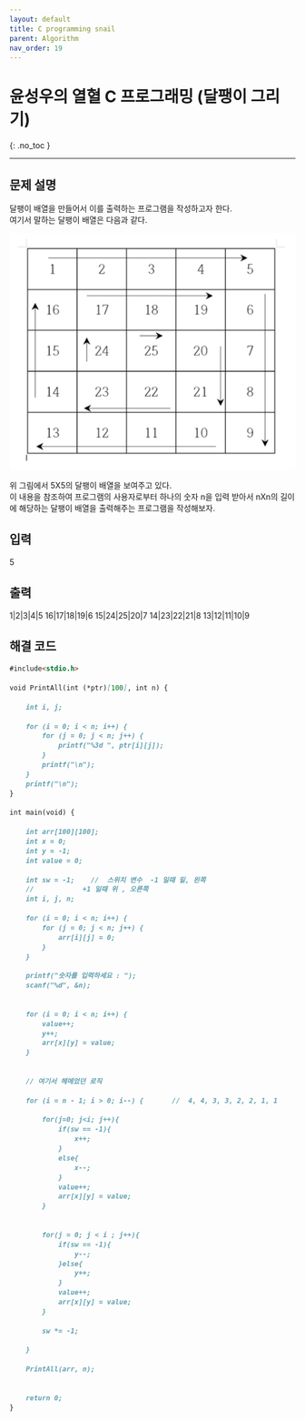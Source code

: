 ```yaml
---
layout: default
title: C programming snail
parent: Algorithm
nav_order: 19
---
```


# 윤성우의 열혈 C 프로그래밍 (달팽이 그리기)
{: .no_toc }

---

## 문제 설명

달팽이 배열을 만들어서 이를 출력하는 프로그램을 작성하고자 한다.  
여기서 말하는 달팽이 배열은 다음과 같다.  
 
![](/assets/images/algorithm/snail.png)
 
위 그림에서 5X5의 달팽이 배열을 보여주고 있다.  
이 내용을 참조하여 프로그램의 사용자로부터 하나의 숫자 n을 입력 받아서 nXn의 길이에 해당하는 달팽이 배열을 출력해주는 프로그램을 작성해보자.  

## 입력

5

## 출력

1|2|3|4|5
16|17|18|19|6
15|24|25|20|7
14|23|22|21|8
13|12|11|10|9

## 해결 코드
```markdown
#include<stdio.h>

void PrintAll(int (*ptr)[100], int n) {

    int i, j;

    for (i = 0; i < n; i++) {
        for (j = 0; j < n; j++) {
            printf("%3d ", ptr[i][j]);
        }
        printf("\n");
    }
    printf("\n");
}

int main(void) {

    int arr[100][100];
    int x = 0;
    int y = -1;
    int value = 0;

    int sw = -1;    //  스위치 변수  -1 일때 밑, 왼쪽
    //            +1 일때 위 , 오른쪽
    int i, j, n;

    for (i = 0; i < n; i++) {
        for (j = 0; j < n; j++) {
            arr[i][j] = 0;
        }
    }

    printf("숫자를 입력하세요 : ");
    scanf("%d", &n);


    for (i = 0; i < n; i++) {
        value++;
        y++;
        arr[x][y] = value;
    }

    
    // 여기서 헤메었던 로직
    
    for (i = n - 1; i > 0; i--) {       //  4, 4, 3, 3, 2, 2, 1, 1

        for(j=0; j<i; j++){
            if(sw == -1){
                x++;
            }
            else{
                x--;
            }
            value++;
            arr[x][y] = value;
        }


        for(j = 0; j < i ; j++){
            if(sw == -1){
                y--;
            }else{
                y++;
            }
            value++;
            arr[x][y] = value;
        }

        sw *= -1;

    }
    
    PrintAll(arr, n);


    return 0;
}
```